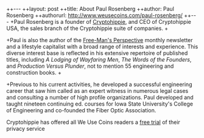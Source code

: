 ++---
++layout: post
++title: About Paul Rosenberg
++author: Paul Rosenberg
++authorurl: http://www.weusecoins.com/paul-rosenberg/
++---
+Paul Rosenberg is a founder of <a href="https://secure.cryptohippie.com">Cryptohippie</a>, and CEO of Cryptohippie USA, the sales branch of the Cryptohippie suite of companies. 
+<p>
+Paul is also the author of the <a href="http://freemansperspective.com">Free-Man's Perspective</a> monthly newsletter and a lifestyle capitalist with a broad range of interests and experience. This diverse interest base is reflected in his extensive repertoire of published titles, including <i>A Lodging of Wayfaring Men</i>, <i>The Words of the Founders</i>, and <i>Production Versus Plunder</i>, not to mention 55 engineering and construction books.
+<p>
+Previous to his current activities, he developed a successful engineering career that saw him called as an expert witness in numerous legal cases and consulting a number of high profile organizations. Paul developed and taught nineteen continuing ed. courses for Iowa State University's College of Engineering and co-founded the Fiber Optic Association. 
<p>
Cryptohippie  has offered all We Use Coins readers a <a href="https://secure.cryptohippie.com/weusecoins.php
">free trial</a> of their privacy service
